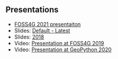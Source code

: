 ## Presentations

- [FOSS4G 2021 presentaiton](../presentations/foss4g2021)
- Slides: [Default - Latest](../presentations/default)
- Slides: [2018](../presentations/2018)
- Video: [Presentation at FOSS4G 2019](https://media.ccc.de/v/bucharest-32-next-generation-ogc-web-services-with-pygeoapi)
- Video: [Presentation at GeoPython 2020](https://www.youtube.com/watch?v=pVfWRlmlJAE)
